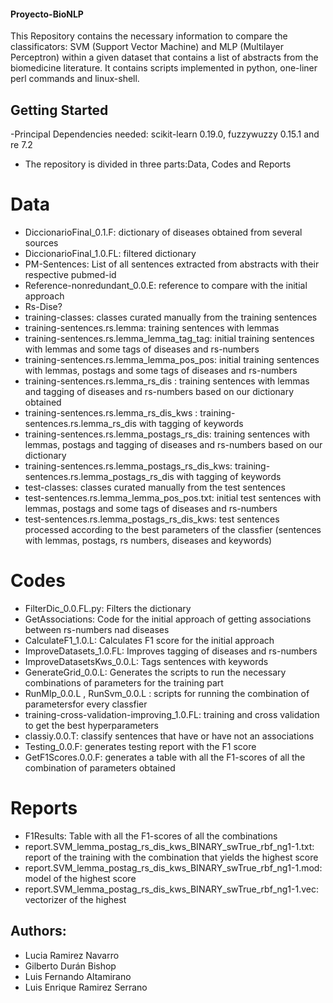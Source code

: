 #### Proyecto-BioNLP
This Repository contains the necessary information to compare the classificators: SVM (Support Vector Machine) and MLP (Multilayer Perceptron) within a given dataset that contains a list of abstracts from the biomedicine literature. It contains scripts implemented in python, one-liner perl commands and linux-shell. 

## Getting Started
-Principal Dependencies needed: scikit-learn 0.19.0, fuzzywuzzy 0.15.1 and  re 7.2
- The repository is divided in three parts:Data, Codes and Reports

# Data 
- DiccionarioFinal_0.1.F: dictionary of diseases obtained from several sources
- DiccionarioFinal_1.0.FL: filtered dictionary
- PM-Sentences: List of all sentences extracted from abstracts with their respective pubmed-id
- Reference-nonredundant_0.0.E: reference to compare with the initial approach
- Rs-Dise?
- training-classes: classes curated manually from the training sentences
- training-sentences.rs.lemma: training sentences with lemmas
- training-sentences.rs.lemma_lemma_tag_tag: initial training sentences with lemmas and some tags of diseases and rs-numbers
- training-sentences.rs.lemma_lemma_pos_pos: initial training sentences with lemmas, postags and some tags of diseases and rs-numbers
- training-sentences.rs.lemma_rs_dis : training sentences with lemmas and tagging of diseases and rs-numbers based on our dictionary obtained
- training-sentences.rs.lemma_rs_dis_kws : training-sentences.rs.lemma_rs_dis with tagging of keywords
- training-sentences.rs.lemma_postags_rs_dis: training sentences with lemmas, postags and tagging of diseases and rs-numbers based on our dictionary
- training-sentences.rs.lemma_postags_rs_dis_kws: training-sentences.rs.lemma_postags_rs_dis with tagging of keywords
- test-classes: classes curated manually from the test sentences
- test-sentences.rs.lemma_lemma_pos_pos.txt: initial test sentences with lemmas, postags and some tags of diseases and rs-numbers
- test-sentences.rs.lemma_postags_rs_dis_kws: test sentences processed according to the best parameters of the classfier (sentences with lemmas, postags, rs numbers, diseases and keywords)

# Codes
- FilterDic_0.0.FL.py: Filters the dictionary 
- GetAssociations: Code for the initial approach of getting associations between rs-numbers nad diseases
- CalculateF1_1.0.L: Calculates F1 score for the initial approach
- ImproveDatasets_1.0.FL: Improves tagging of diseases and rs-numbers
- ImproveDatasetsKws_0.0.L: Tags sentences with keywords
- GenerateGrid_0.0.L: Generates the scripts to run the necessary combinations of parameters for the training part
- RunMlp_0.0.L , RunSvm_0.0.L : scripts for running the combination of parametersfor every classfier
- training-cross-validation-improving_1.0.FL: training and cross validation to get the best hyperparameters
- classiy.0.0.T: classify sentences that have or have not an associations
- Testing_0.0.F: generates testing report with the F1 score
- GetF1Scores.0.0.F: generates a table with all the F1-scores of all the combination of parameters obtained

# Reports
- F1Results: Table with all the F1-scores of all the combinations
- report.SVM_lemma_postag_rs_dis_kws_BINARY_swTrue_rbf_ng1-1.txt: report of the training with the combination that yields the highest score
- report.SVM_lemma_postag_rs_dis_kws_BINARY_swTrue_rbf_ng1-1.mod: model of the highest score
- report.SVM_lemma_postag_rs_dis_kws_BINARY_swTrue_rbf_ng1-1.vec: vectorizer of the highest 

## Authors:
- Lucia Ramirez Navarro
- Gilberto Durán Bishop
- Luis Fernando Altamirano
- Luis Enrique Ramirez Serrano
